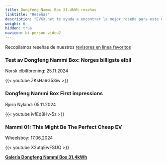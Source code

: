 ```yaml
---
title: Dongfeng Nammi Box 31.4kWh reseñas
linktitle: "Reseñas"
description: "EVKX.net te ayuda a encontrar la mejor reseña para este modelo."
weight: 6
hidden: true
navicon: bi-person-video2
---
```

Recopilamos reseñas de nuestros [revisores en línea favoritos](../../../../../guides/evreviewers/)

<div class="container text-center shadow p-2 pe-4 mb-5 bg-body-tertiary rounded border">
<h3>Test av Dongfeng Nammi Box: Norges billigste elbil</h3>
<p>Norsk elbilforening: 25.11.2024</p>

{{< youtube ZKsHa6G53iw >}}

</div>
<div class="container text-center shadow p-2 pe-4 mb-5 bg-body-tertiary rounded border">
<h3>Dongfeng Nammi Box First impressions</h3>
<p>Bjørn Nyland: 05.11.2024</p>

{{< youtube ivfEd8Hv-5s >}}

</div>
<div class="container text-center shadow p-2 pe-4 mb-5 bg-body-tertiary rounded border">
<h3>Nammi 01: This Might Be The Perfect Cheap EV</h3>
<p>Wheelsboy: 17.06.2024</p>

{{< youtube X2utqEwFSUQ >}}

</div>
<div class="mt-3 mb-3">
<a href="../gallery/" class="text-decoration-none text-black">
<strong><i class="bi-arrow-left"></i>Galería  </strong>
</a>
<a href="../" class="text-decoration-none text-black float-end">
<strong>Dongfeng Nammi Box 31.4kWh <i class="bi-arrow-right"></i></strong>
</a>
</div>
